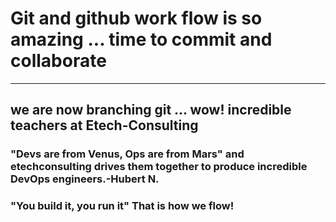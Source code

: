 # Git and github work flow is so amazing ... time to commit and collaborate
---
## we are now branching git ... wow! incredible teachers at Etech-Consulting
### "Devs are from Venus, Ops are from Mars" and etechconsulting drives them together to produce incredible DevOps engineers.-Hubert N.
### "You build it, you run it" That is how we flow!
